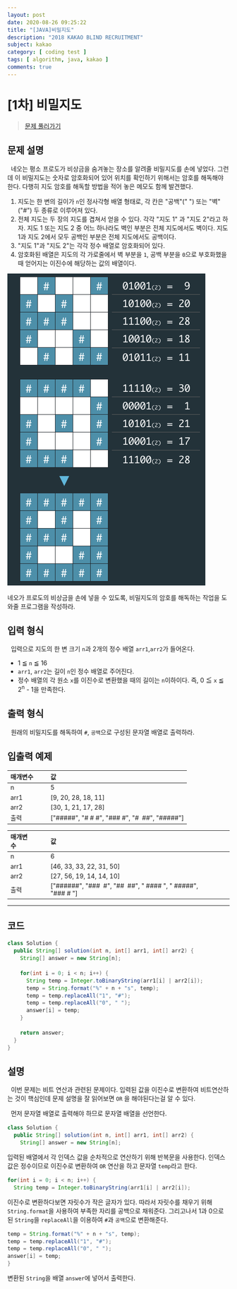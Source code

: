 ```yaml
---
layout: post
date: 2020-08-26 09:25:22
title: "[JAVA]비밀지도"
description: "2018 KAKAO BLIND RECRUITMENT"
subject: kakao
category: [ coding test ]
tags: [ algorithm, java, kakao ]
comments: true
---
```


# [1차] 비밀지도

> [문제 풀러가기](https://programmers.co.kr/learn/courses/30/lessons/17681)

## 문제 설명

&nbsp; 네오는 평소 프로도가 비상금을 숨겨놓는 장소를 알려줄 비밀지도를 손에 넣었다. 그런데 이 비밀지도는 숫자로 암호화되어 있어 위치를 확인하기 위해서는 암호를 해독해야 한다. 다행히 지도 암호를 해독할 방법을 적어 놓은 메모도 함께 발견했다.

1. 지도는 한 변의 길이가 `n`인 정사각형 배열 형태로, 각 칸은 "공백"("&nbsp;") 또는 "벽"("#") 두 종류로 이루어져 있다.
2. 전체 지도는 두 장의 지도를 겹쳐서 얻을 수 있다. 각각 "지도 1"
과 "지도 2"라고 하자. 지도 1 또는 지도 2 중 어느 하나라도 벽인 부분은 전체 지도에서도 벽이다. 지도 1과 지도 2에서 모두 공백인 부분은 전체 지도에서도 공백이다.
3. "지도 1"과 "지도 2"는 각각 정수 배열로 암호화되어 있다.
4. 암호화된 배열은 지도의 각 가로줄에서 벽 부분을 `1`, 공백 부분을 `0`으로 부호화했을 때 얻어지는 이진수에 해당하는 값의 배열이다.

![비밀지도](/assets/img/cote/secret8.png)

네오가 프로도의 비상금을 손에 넣을 수 있도록, 비밀지도의 암호를 해독하는 작업을 도와줄 프로그램을 작성하라.

## 입력 형식

&nbsp; 입력으로 지도의 한 변 크기 `n`과 2개의 정수 배열 `arr1`,`arr2`가 들어온다.

+ 1 &#8806; `n` &#8806; 16
+ `arr1`, `arr2`는 길이 `n`인 정수 배열로 주어진다.
+ 정수 배열의 각 원소 `x`를 이진수로 변환했을 때의 길이는 `n`이하이다. 즉, 0 &#8806; `x` &#8806; 2<sup>n</sup> - 1을 만족한다.

## 출력 형식

&nbsp; 원래의 비밀지도를 해독하여 `#`, `공백`으로 구성된 문자열 배열로 출력하라.

## 입출력 예제

| 매개변수 | &nbsp;&nbsp;&nbsp; | 값 |
|:---|:---:|:---|
| n || 5 |
| arr1 || [9, 20, 28, 18, 11] |
| arr2 || [30, 1, 21, 17, 28] |
| 출력 || ["#####", "#&nbsp;#&nbsp;#", "###&nbsp;#", "#&nbsp;&nbsp;##", "#####"]

| 매개변수 | &nbsp;&nbsp;&nbsp; | 값 |
|:---|:---:|:---|
| n || 6 |
| arr1 || [46, 33, 33, 22, 31, 50] |
| arr2 || [27, 56, 19, 14, 14, 10] |
| 출력 || ["######", "###&nbsp;&nbsp;#", "##&nbsp;&nbsp;##", "&nbsp;####&nbsp;", "&nbsp;#####", "###&nbsp;#&nbsp;"]

---

## 코드

```java
class Solution {
  public String[] solution(int n, int[] arr1, int[] arr2) {
    String[] answer = new String[n];

    for(int i = 0; i < n; i++) {
      String temp = Integer.toBinaryString(arr1[i] | arr2[i]);
      temp = String.format("%" + n + "s", temp);
      temp = temp.replaceAll("1", "#");
      temp = temp.replaceAll("0", " ");
      answer[i] = temp;
    }

    return answer;
  }
}
```

## 설명

&nbsp; 이번 문제는 비트 연산과 관련된 문제이다. 입력된 값을 이진수로 변환하여 비트연산하는 것이 핵심인데 문제 설명을 잘 읽어보면 `OR`
을 해야된다는걸 알 수 있다.

&nbsp; 먼저 문자열 배열로 출력해야 하므로 문자열 배열을 선언한다.

```java
class Solution {
  public String[] solution(int n, int[] arr1, int[] arr2) {
    String[] answer = new String[n];
```

입력된 배열에서 각 인덱스 값을 순차적으로 연산하기 위해 반복문을 사용한다. 인덱스 값은 정수이므로 이진수로 변환하여 `OR` 연산을 하고 문자열 `temp`라고 한다.

```java
for(int i = 0; i < n; i++) {
  String temp = Integer.toBinaryString(arr1[i] | arr2[i]);
```

이진수로 변환하다보면 자릿수가 작은 글자가 있다. 따라서 자릿수를 채우기 위해 `String.format`을 사용하여 부족한 자리를 공백으로 채워준다. 그리고나서 1과 0으로 된 `String`을 `replaceAll`을 이용하여 `#`과 `공백`으로 변환해준다.

```java
temp = String.format("%" + n + "s", temp);
temp = temp.replaceAll("1", "#");
temp = temp.replaceAll("0", " ");
answer[i] = temp;
}
```

변환된 `String`을 배열 `answer`에 넣어서 출력한다.
